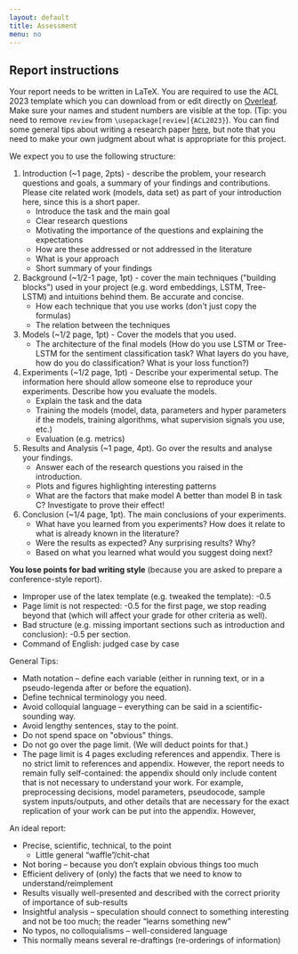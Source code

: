 ```yaml
---
layout: default
title: Assessment
menu: no
---
```


## Report instructions

Your report needs to be written in LaTeX. You are required to use the ACL 2023 template which you can download from or edit directly on [Overleaf](https://www.overleaf.com/latex/templates/acl-2023-proceedings-template/qjdgcrdwcnwp). Make sure your names and student numbers are visible at the top. (Tip: you need to remove `review` from `\usepackage[review]{ACL2023}`).
You can find some general tips about writing a research paper [here](https://www.microsoft.com/en-us/research/academic-program/write-great-research-paper/), but note that you need to make your own judgment about what is appropriate for this project. 

We expect you to use the following structure:
1. Introduction (~1 page, 2pts) - describe the problem, your research questions and goals, a summary of your findings and contributions. Please cite related work (models, data set) as part of your introduction here, since this is a short paper.
    - Introduce the task and the main goal
    - Clear research questions
    - Motivating the importance of the questions and explaining the expectations
    - How are these addressed or not addressed in the literature
    - What is your approach
    - Short summary of your findings
2. Background (~1/2-1 page, 1pt) -
cover the main techniques ("building blocks") used in your project (e.g. word embeddings, LSTM, Tree-LSTM) and intuitions behind them. Be accurate and concise.
    - How each technique that you use works (don't just copy the formulas)
    - The relation between the techniques
3. Models (~1/2 page, 1pt) - Cover the models that you used.
    - The architecture of the final models (How do you use LSTM or Tree-LSTM for the sentiment classification task? What layers do you have, how do you do classification? What is your loss function?)
4. Experiments (~1/2 page, 1pt) - Describe your experimental setup. The information here should allow someone else to reproduce your experiments. Describe how you evaluate the models.
    - Explain the task and the data
    - Training the models (model, data, parameters and hyper parameters if the models, training algorithms, what supervision signals you use, etc.)
    - Evaluation (e.g. metrics)
5. Results and Analysis (~1 page, 4pt). Go over the results and analyse your findings.
    - Answer each of the research questions you raised in the introduction.
    - Plots and figures highlighting interesting patterns
    - What are the factors that make model A better than model B in task C? Investigate to prove their effect!
6. Conclusion (~1/4 page, 1pt). The main conclusions of your experiments.
    - What have you learned from you experiments? How does it relate to what is already known in the literature?
    - Were the results as expected? Any surprising results? Why?
    - Based on what you learned what would you suggest doing next?

**You lose points for bad writing style** (because you are asked to prepare a conference-style report).

- Improper use of the latex template (e.g. tweaked the template): -0.5
- Page limit is not respected: -0.5 for the first page, we stop reading beyond that (which will affect your grade for other criteria as well).
- Bad structure (e.g. missing important sections such as introduction and conclusion): -0.5 per section.
- Command of English: judged case by case

General Tips:

- Math notation – define each variable (either in running text, or in a pseudo-legenda after or before the equation).
- Define technical terminology you need.
- Avoid colloquial language – everything can be said in a scientific-sounding way.
- Avoid lengthy sentences, stay to the point.
- Do not spend space on "obvious" things.
- Do not go over the page limit. (We will deduct points for that.)
- The page limit is 4 pages excluding references and appendix. There is no strict limit to references and appendix. However, the report needs to remain fully self-contained: the appendix should only include content that is not necessary to understand your work. For example, preprocessing decisions, model parameters, pseudocode, sample system inputs/outputs, and other details that are necessary for the exact replication of your work can be put into the appendix. However, 


An ideal report:
- Precise, scientific, technical, to the point 
  - Little general “waffle”/chit-chat
- Not boring – because you don’t explain obvious things too much
- Efficient delivery of (only) the facts that we need to know to understand/reimplement
- Results visually well-presented and described with the correct priority of importance of sub-results
- Insightful analysis – speculation should connect to something interesting and not be too much; the reader “learns something new”
- No typos, no colloquialisms – well-considered language
- This normally means several re-draftings (re-orderings of information)
